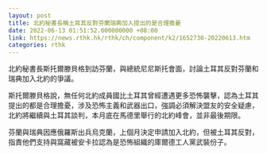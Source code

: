 ```yaml
---
layout: post
title: 北約秘書長稱土耳其反對芬蘭瑞典加入提出的是合理擔憂
date: 2022-06-13 01:51:52.000000000 +08:00
link: https://news.rthk.hk/rthk/ch/component/k2/1652730-20220613.htm
categories: rthk
---
```


北約秘書長斯托爾滕貝格到訪芬蘭，與總統尼尼斯托會面，討論土耳其反對芬蘭和瑞典加入北約的爭議。

斯托爾滕貝格說，無任何北約成員國比土耳其曾經遭遇更多恐怖襲擊，認為土耳其提出的都是合理擔憂，涉及恐怖主義和武器出口，強調必須解決盟友的安全疑慮，北約將繼續與土耳其談判，本月底在馬德里舉行的北約峰會，並非最後期限。

芬蘭與瑞典因應俄羅斯出兵烏克蘭，上個月決定申請加入北約，但被土耳其反對，指責他們支持與窩藏被安卡拉認為是恐怖組織的庫爾德工人黨武裝份子。
